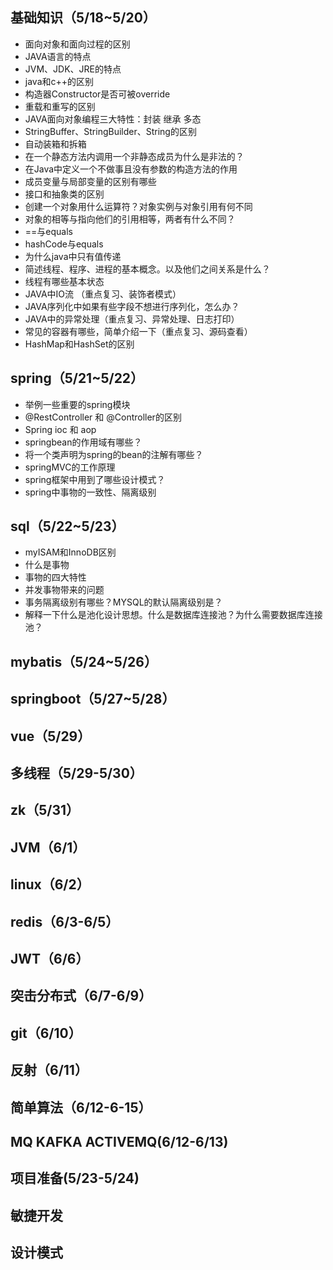## 基础知识（5/18~5/20）

- 面向对象和面向过程的区别
- JAVA语言的特点
- JVM、JDK、JRE的特点
- java和c++的区别
- 构造器Constructor是否可被override
- 重载和重写的区别
- JAVA面向对象编程三大特性：封装 继承 多态
- StringBuffer、StringBuilder、String的区别
- 自动装箱和拆箱
- 在一个静态方法内调用一个非静态成员为什么是非法的？
- 在Java中定义一个不做事且没有参数的构造方法的作用
- 成员变量与局部变量的区别有哪些
- 接口和抽象类的区别
- 创建一个对象用什么运算符？对象实例与对象引用有何不同
- 对象的相等与指向他们的引用相等，两者有什么不同？
- ==与equals
- hashCode与equals
- 为什么java中只有值传递
- 简述线程、程序、进程的基本概念。以及他们之间关系是什么？
- 线程有哪些基本状态
- JAVA中IO流 （重点复习、装饰者模式）
- JAVA序列化中如果有些字段不想进行序列化，怎么办？
- JAVA中的异常处理（重点复习、异常处理、日志打印）
- 常见的容器有哪些，简单介绍一下（重点复习、源码查看）
- HashMap和HashSet的区别

## spring（5/21~5/22）

- 举例一些重要的spring模块
- @RestController 和 @Controller的区别
- Spring ioc 和 aop
- springbean的作用域有哪些？
- 将一个类声明为spring的bean的注解有哪些？
- springMVC的工作原理
- spring框架中用到了哪些设计模式？
- spring中事物的一致性、隔离级别

## sql（5/22~5/23）

- myISAM和InnoDB区别
- 什么是事物
- 事物的四大特性
- 并发事物带来的问题
- 事务隔离级别有哪些？MYSQL的默认隔离级别是？
- 解释一下什么是池化设计思想。什么是数据库连接池？为什么需要数据库连接池？

## mybatis（5/24~5/26）

## springboot（5/27~5/28）

## vue（5/29）

## 多线程（5/29-5/30）

## zk（5/31）

## JVM（6/1）





## linux（6/2）

## redis（6/3-6/5）

## JWT（6/6）

## 突击分布式（6/7-6/9）

## git（6/10）

## 反射（6/11）

## 简单算法（6/12-6-15）

## MQ KAFKA ACTIVEMQ(6/12-6/13)

## 项目准备(5/23-5/24)

## 敏捷开发

## 设计模式

